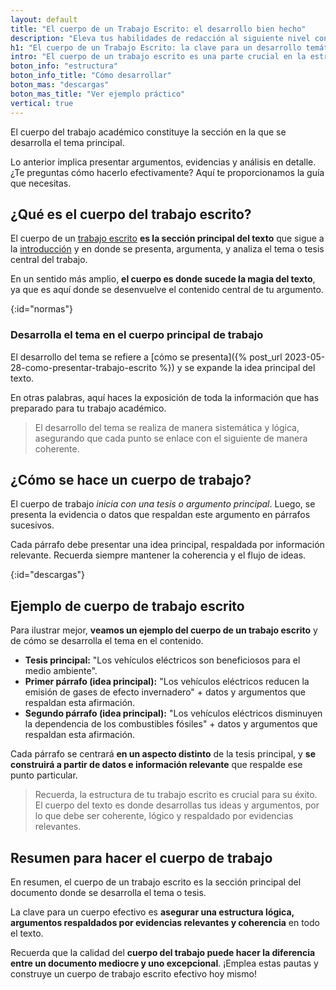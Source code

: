 ```yaml
---
layout: default
title: "El cuerpo de un Trabajo Escrito: el desarrollo bien hecho"
description: "Eleva tus habilidades de redacción al siguiente nivel con estrategias probadas para crear un cuerpo de trabajo escrito impecable. Haz clic y descubre cómo."
h1: "El cuerpo de un Trabajo Escrito: la clave para un desarrollo temático efectivo"
intro: "El cuerpo de un trabajo escrito es una parte crucial en la estructura de cualquier documento académico o profesional."
boton_info: "estructura"
boton_info_title: "Cómo desarrollar"
boton_mas: "descargas"
boton_mas_title: "Ver ejemplo práctico"
vertical: true
---
```

El cuerpo del trabajo académico constituye la sección en la que se desarrolla el tema principal.

Lo anterior implica presentar argumentos, evidencias y análisis en detalle. ¿Te preguntas cómo hacerlo efectivamente? Aquí te proporcionamos la guía que necesitas.

## ¿Qué es el cuerpo del trabajo escrito?

El cuerpo de un [trabajo escrito](/) **es la sección principal del texto** que sigue a la [introducción]({{'introduccion-trabajo-escrito'|relative_url}} "Introducciones") y en donde se presenta, argumenta, y analiza el tema o tesis central del trabajo.

En un sentido más amplio, **el cuerpo es donde sucede la magia del texto**, ya que es aquí donde se desenvuelve el contenido central de tu argumento.
<!-- Anclaje para que la barra fijada no cubra el siguiente subtítulo -->
{:id="normas"}

### Desarrolla el tema en el cuerpo principal de trabajo

El desarrollo del tema se refiere a [cómo se presenta]({% post_url 2023-05-28-como-presentar-trabajo-escrito %}) y se expande la idea principal del texto.

En otras palabras, aquí haces la exposición de toda la información que has preparado para tu trabajo académico.

>El desarrollo del tema se realiza de manera sistemática y lógica, asegurando que cada punto se enlace con el siguiente de manera coherente.

## ¿Cómo se hace un cuerpo de trabajo?

El cuerpo de trabajo *inicia con una tesis o argumento principal*. Luego, se presenta la evidencia o datos que respaldan este argumento en párrafos sucesivos.

Cada párrafo debe presentar una idea principal, respaldada por información relevante. Recuerda siempre mantener la coherencia y el flujo de ideas.
<!-- Anclaje para que la barra fijada no cubra el siguiente subtítulo -->
{:id="descargas"}

## Ejemplo de cuerpo de trabajo escrito

Para ilustrar mejor, **veamos un ejemplo del cuerpo de un trabajo escrito** y de cómo se desarrolla el tema en el contenido.

* **Tesis principal:** "Los vehículos eléctricos son beneficiosos para el medio ambiente".
* **Primer párrafo (idea principal):** "Los vehículos eléctricos reducen la emisión de gases de efecto invernadero" + datos y argumentos que respaldan esta afirmación.
* **Segundo párrafo (idea principal):** "Los vehículos eléctricos disminuyen la dependencia de los combustibles fósiles" + datos y argumentos que respaldan esta afirmación.

Cada párrafo se centrará **en un aspecto distinto** de la tesis principal, y **se construirá a partir de datos e información relevante** que respalde ese punto particular.

>Recuerda, la estructura de tu trabajo escrito es crucial para su éxito. El cuerpo del texto es donde desarrollas tus ideas y argumentos, por lo que debe ser coherente, lógico y respaldado por evidencias relevantes.

## Resumen para hacer el cuerpo de trabajo

En resumen, el cuerpo de un trabajo escrito es la sección principal del documento donde se desarrolla el tema o tesis.

La clave para un cuerpo efectivo es **asegurar una estructura lógica, argumentos respaldados por evidencias relevantes y coherencia** en todo el texto.

Recuerda que la calidad del **cuerpo del trabajo puede hacer la diferencia entre un documento mediocre y uno excepcional**. ¡Emplea estas pautas y construye un cuerpo de trabajo escrito efectivo hoy mismo!
